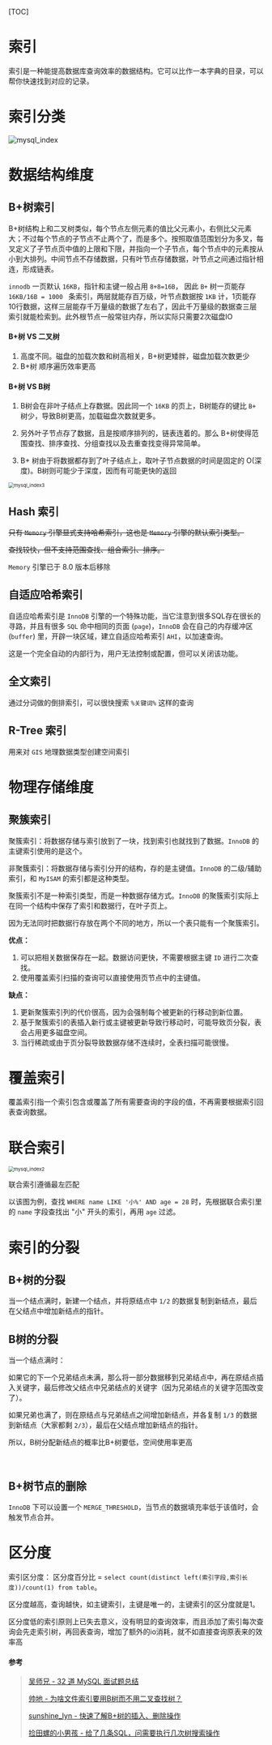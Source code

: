 [TOC]



# 索引

索引是一种能提高数据库查询效率的数据结构。它可以比作一本字典的目录，可以帮你快速找到对应的记录。





# 索引分类

![mysql_index](assets/mysql_index.png)





# 数据结构维度



## B+树索引

B+树结构上和二叉树类似，每个节点左侧元素的值比父元素小，右侧比父元素大；不过每个节点的子节点不止两个了，而是多个。按照取值范围划分为多叉，每叉定义了子节点页中值的上限和下限，并指向一个子节点，每个节点中的元素按从小到大排列。中间节点不存储数据，只有叶节点存储数据，叶节点之间通过指针相连，形成链表。

`innodb` 一页默认 `16KB`，指针和主键一般占用 `8+8=16B`， 因此 `B+` 树一页能存 `16KB/16B = 1000 ` 条索引，两层就能存百万级，叶节点数据按 `1KB` 计，1页能存10行数据，这样三层能存千万量级的数据了左右了，因此千万量级的数据查三层索引就能检索到。此外根节点一般常驻内存，所以实际只需要2次磁盘IO



#### B+树 VS 二叉树

1. 高度不同。磁盘的加载次数和树高相关，B+树更矮胖，磁盘加载次数更少
2. B+树 顺序遍历效率更高



#### B+树 VS B树

1. B树会在非叶子结点上存数据。因此同一个 `16KB` 的页上，B树能存的键比 `B+` 树少，导致B树更高，加载磁盘次数就更多。
   
2. 另外叶子节点存了数据，且是按顺序排列的，链表连着的。那么 B+树使得范围查找、排序查找、分组查找以及去重查找变得异常简单。
3. B+ 树由于将数据都存到了叶子结点上，取叶子节点数据的时间是固定的 O(深度)。B树则可能少于深度，因而有可能更快的返回



<img src="assets/mysql_index3.png" alt="mysql_index3" style="zoom:67%;" />



## Hash 索引

~~只有 `Memory` 引擎显式支持哈希索引，这也是 `Memory` 引擎的默认索引类型。~~

~~查找较快，但不支持范围查找、组合索引、排序。~~

`Memory` 引擎已于 8.0 版本后移除



## 自适应哈希索引

自适应哈希索引是 `InnoDB` 引擎的一个特殊功能，当它注意到很多SQL存在很长的寻路，并且有很多 `SQL` 命中相同的页面 (`page`)，`InnoDB` 会在自己的内存缓冲区(`buffer`) 里，开辟一块区域，建立自适应哈希索引 `AHI`，以加速查询。

这是一个完全自动的内部行为，用户无法控制或配置，但可以关闭该功能。



## 全文索引

通过分词做的倒排索引，可以很快搜索 `%关键词%` 这样的查询



## R-Tree 索引
用来对 `GIS` 地理数据类型创建空间索引







# 物理存储维度



## 聚簇索引

聚簇索引：将数据存储与索引放到了一块，找到索引也就找到了数据。`InnoDB` 的主键索引使用的是这个。

非聚簇索引：将数据存储与索引分开的结构，存的是主键值。`InnoDB` 的二级/辅助索引，和 `MyISAM` 的索引都是这种类型。



聚簇索引不是一种索引类型，而是一种数据存储方式。`InnoDB` 的聚簇索引实际上在同一个结构中保存了索引和数据行，在叶子页上。

因为无法同时把数据行存放在两个不同的地方，所以一个表只能有一个聚簇索引。

**优点：**

1. 可以把相关数据保存在一起。数据访问更快，不需要根据主键 `ID` 进行二次查找。
2. 使用覆盖索引扫描的查询可以直接使用页节点中的主键值。

**缺点：**

1. 更新聚簇索引列的代价很高，因为会强制每个被更新的行移动到新位置。
2. 基于聚簇索引的表插入新行或主键被更新导致行移动时，可能导致页分裂，表会占用更多磁盘空间。
3. 当行稀疏或由于页分裂导致数据存储不连续时，全表扫描可能很慢。





# 覆盖索引

覆盖索引指一个索引包含或覆盖了所有需要查询的字段的值，不再需要根据索引回表查询数据。





# 联合索引

<img src="assets/mysql_index2.png" alt="mysql_index2" style="zoom:67%;" />

联合索引遵循最左匹配

以该图为例，查找 `WHERE name LIKE '小%' AND age = 28` 时，先根据联合索引里的 `name` 字段查找出 "小" 开头的索引，再用 `age` 过滤。



# 索引的分裂

## B+树的分裂
当一个结点满时，新建一个结点，并将原结点中 `1/2` 的数据复制到新结点，最后在父结点中增加新结点的指针。



## B树的分裂

当一个结点满时：

如果它的下一个兄弟结点未满，那么将一部分数据移到兄弟结点中，再在原结点插入关键字，最后修改父结点中兄弟结点的关键字（因为兄弟结点的关键字范围改变了）。

如果兄弟也满了，则在原结点与兄弟结点之间增加新结点，并各复制 `1/3` 的数据到新结点（大家都剩 `2/3`），最后在父结点增加新结点的指针。

所以，B树分配新结点的概率比B+树要低，空间使用率更高

 

## B+树节点的删除

`InnoDB` 下可以设置一个 `MERGE_THRESHOLD`，当节点的数据填充率低于该值时，会触发节点合并。



# 区分度

索引区分度：
区分度百分比 = `select count(distinct left(索引字段,索引长度))/count(1) from table`。

区分度越高，查询越快，如主键索引，主键是唯一的，主键索引的区分度就是1。

区分度低的索引原则上已失去意义，没有明显的查询效率，而且添加了索引每次查询会先走索引树，再回表查询，增加了额外的io消耗，就不如直接查询原表来的效率高



#### 参考

> [吴师兄 - 32 道 MySQL 面试题总结](https://www.cxyxiaowu.com/16302.html?utm_source=wechat_session&utm_medium=social&utm_oi=29059463512064)
>
> [帅地 - 为啥文件索引要用B树而不用二叉查找树？](https://mp.weixin.qq.com/s/XODnqAH2TLJ5pF2TiiTXRQ)
>
> [sunshine_lyn - 快速了解B+树的插入、删除操作](https://elainelv.blog.csdn.net/article/details/82747596)
>
> [捡田螺的小男孩 - 给了几条SQL，问需要执行几次树搜索操作](https://mp.weixin.qq.com/s/iyLb_pRj52oBwqDvfS2Hfg)

